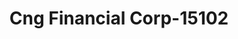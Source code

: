 ---
f_zip-code: 95340
f_state-code: CA
title: Cng Financial Corp-15102
f_phone: 209-383-1122
f_city-only: Merced
f_address: 1102 W 16Th Street Merced
f_location-unique-id: '15102'
slug: cng-financial-corp-15102
updated-on: '2024-05-30T13:46:58.046Z'
created-on: '2024-05-30T13:36:59.803Z'
published-on: '2024-05-30T13:54:32.469Z'
f_city-state: cms/city/merced-ca.md
f_company: cms/company/cng-financial-corp.md
f_state: cms/state/california.md
layout: '[payday-loan].html'
tags: payday-loan
---
